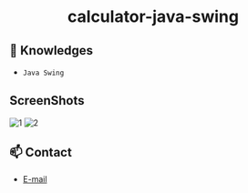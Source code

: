 <h1 align="center">calculator-java-swing</h1>


## :rocket: Knowledges
 - `Java Swing`


## ScreenShots

![1](https://github.com/youcefhmd/calculator-java-swing/blob/master/Screenshots/1.jpg)
![2](https://github.com/youcefhmd/calculator-java-swing/blob/master/Screenshots/2.jpg)

## :mailbox: Contact
  - <a target="_blank" href="mailto:youcef.hammadi.y.s.p@gmail.com">E-mail</a>